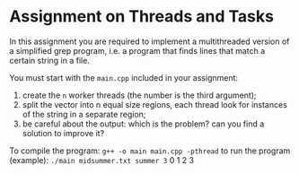 # Assignment on Threads and Tasks

In this assignment you are required to implement a multithreaded version of a simplified grep program, i.e. a program that finds lines that match a certain string in a file.

You must start with the `main.cpp` included in your assignment:
1. create the `n` worker threads (the number is the third argument);
2. split the vector into n equal size regions, each thread look for instances of the string in a separate region;
3. be careful about the output: which is the problem? can you find a solution to improve it?


To compile the program:
`g++ -o main main.cpp -pthread`
to run the program (example):
`./main midsummer.txt summer 3`
  0          1          2    3
